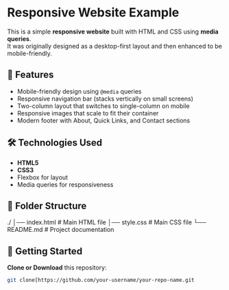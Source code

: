 # Responsive Website Example

This is a simple **responsive website** built with HTML and CSS using **media queries**.  
It was originally designed as a desktop-first layout and then enhanced to be mobile-friendly.  

## 📱 Features
- Mobile-friendly design using `@media` queries  
- Responsive navigation bar (stacks vertically on small screens)  
- Two-column layout that switches to single-column on mobile  
- Responsive images that scale to fit their container  
- Modern footer with About, Quick Links, and Contact sections  

## 🛠 Technologies Used
- **HTML5**
- **CSS3**
- Flexbox for layout
- Media queries for responsiveness

## 📂 Folder Structure
./
│── index.html # Main HTML file
│── style.css # Main CSS file
└── README.md # Project documentation


## 🚀 Getting Started

**Clone or Download** this repository:
```bash
git clone[https://github.com/your-username/your-repo-name.git
